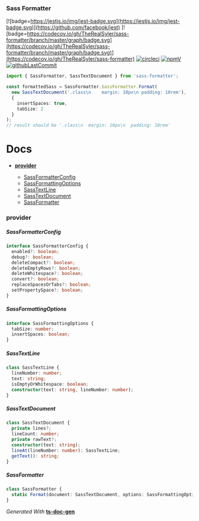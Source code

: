 ### Sass Formatter

<span id="BADGE_GENERATION_MARKER_0"></span>
[![badge=https://jestjs.io/img/jest-badge.svg](https://jestjs.io/img/jest-badge.svg)](https://github.com/facebook/jest) [![badge=https://codecov.io/gh/TheRealSyler/sass-formatter/branch/master/graph/badge.svg](https://codecov.io/gh/TheRealSyler/sass-formatter/branch/master/graph/badge.svg)](https://codecov.io/gh/TheRealSyler/sass-formatter) [![circleci](https://img.shields.io/circleci/build/github/TheRealSyler/sass-formatter)](https://app.circleci.com/github/TheRealSyler/sass-formatter/pipelines) [![npmV](https://img.shields.io/npm/v/sass-formatter?color=green)](https://www.npmjs.com/package/sass-formatter) [![githubLastCommit](https://img.shields.io/github/last-commit/TheRealSyler/sass-formatter)](https://github.com/TheRealSyler/sass-formatter)
<span id="BADGE_GENERATION_MARKER_1"></span>

```typescript
import { SassFormatter, SassTextDocument } from 'sass-formatter';

const formattedSass = SassFormatter.SassFormatter.Format(
  new SassTextDocument('.class\n    margin: 10px\n padding: 10rem'),
  {
    insertSpaces: true,
    tabSize: 2
  }
);
// result should be '.class\n  margin: 10px\n  padding: 10rem'
```

<span id="DOC_GENERATION_MARKER_0"></span>

# Docs

- **[provider](#provider)**

  - [SassFormatterConfig](#sassformatterconfig)
  - [SassFormattingOptions](#sassformattingoptions)
  - [SassTextLine](#sasstextline)
  - [SassTextDocument](#sasstextdocument)
  - [SassFormatter](#sassformatter)

### provider

##### SassFormatterConfig

```typescript
interface SassFormatterConfig {
  enabled?: boolean;
  debug?: boolean;
  deleteCompact?: boolean;
  deleteEmptyRows?: boolean;
  deleteWhitespace?: boolean;
  convert?: boolean;
  replaceSpacesOrTabs?: boolean;
  setPropertySpace?: boolean;
}
```

##### SassFormattingOptions

```typescript
interface SassFormattingOptions {
  tabSize: number;
  insertSpaces: boolean;
}
```

##### SassTextLine

```typescript
class SassTextLine {
  lineNumber: number;
  text: string;
  isEmptyOrWhitespace: boolean;
  constructor(text: string, lineNumber: number);
}
```

##### SassTextDocument

```typescript
class SassTextDocument {
  private lines?;
  lineCount: number;
  private rawText?;
  constructor(text: string);
  lineAt(lineNumber: number): SassTextLine;
  getText(): string;
}
```

##### SassFormatter

```typescript
class SassFormatter {
  static Format(document: SassTextDocument, options: SassFormattingOptions, config?: SassFormatterConfig): string;
}
```

_Generated With_ **[ts-doc-gen](https://www.npmjs.com/package/ts-doc-gen)**
<span id="DOC_GENERATION_MARKER_1"></span>
